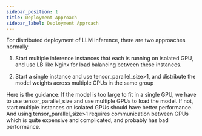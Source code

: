```yaml
---
sidebar_position: 1
title: Deployment Approach
sidebar_label: Deployment Approach
---
```


For distributed deployment of LLM inference, there are two approaches normally:

1. Start multiple inference instances that each is running on isolated GPU, and use LB like Nginx for load balancing between these instances.

2. Start a single instance and use tensor_parallel_size>1, and distribute the model weights across multiple GPUs in the same group

Here is the guidance: If the model is too large to fit in a single GPU, we have to use tensor_parallel_size and use multiple GPUs to load the model. If not, start multiple instances on isolated GPUs should have better performance. And using tensor_parallel_size>1 requires communication between GPUs which is quite expensive and complicated, and probably has bad performance.
